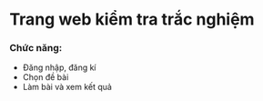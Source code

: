 <h1>Trang web kiểm tra trắc nghiệm</h1>

<h3>Chức năng:</h3>

+ Đăng nhập, đăng kí
+ Chọn đề bài 
+ Làm bài và xem kết quả
